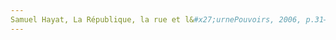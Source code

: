 ```yaml
---
Samuel Hayat, La République, la rue et l&#x27;urnePouvoirs, 2006, p.31–44. URL: zotero://select/items/@HayatRepubliquerueurne2006
---
```


